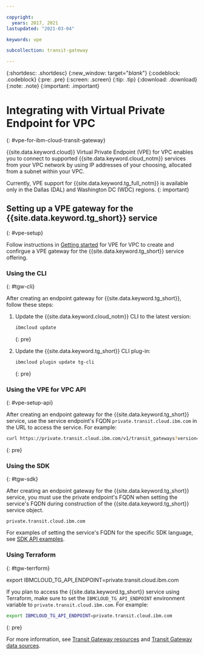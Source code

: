 ```yaml
---

copyright:
  years: 2017, 2021
lastupdated: "2021-03-04"

keywords: vpe

subcollection: transit-gateway

---
```


{:shortdesc: .shortdesc}
{:new_window: target="_blank_"}
{:codeblock: .codeblock}
{:pre: .pre}
{:screen: .screen}
{:tip: .tip}
{:download: .download}
{:note: .note}
{:important: .important}

# Integrating with Virtual Private Endpoint for VPC
{: #vpe-for-ibm-cloud-transit-gateway}

{{site.data.keyword.cloud}} Virtual Private Endpoint (VPE) for VPC enables you to connect to supported {{site.data.keyword.cloud_notm}} services from your VPC network by using IP addresses of your choosing, allocated from a subnet within your VPC.

Currently, VPE support for {{site.data.keyword.tg_full_notm}} is available only in the Dallas (DAL) and Washington DC (WDC) regions.
{: important}

## Setting up a VPE gateway for the {{site.data.keyword.tg_short}} service
{: #vpe-setup}

Follow instructions in [Getting started](/docs/vpc?topic=vpc-about-vpe#vpe-getting-started) for VPE for VPC to create and confirgue a VPE gateway for the {{site.data.keyword.tg_short}} service offering.

### Using the CLI
{: #tgw-cli}

After creating an endpoint gateway for {{site.data.keyword.tg_short}}, follow these steps:

1. Update the {{site.data.keyword.cloud_notm}} CLI to the latest version:

   ```sh
   ibmcloud update
   ```
   {: pre}
1. Update the {{site.data.keyword.tg_short}} CLI plug-in:

   ```sh
   ibmcloud plugin update tg-cli
   ```
   {: pre}

### Using the VPE for VPC API
{: #vpe-setup-api}

After creating an endpoint gateway for the {{site.data.keyword.tg_short}} service, use the service endpoint's FQDN  `private.transit.cloud.ibm.com` in the URL to access the service. For example:

```sh
curl https://private.transit.cloud.ibm.com/v1/transit_gateways?version='2020-03-31' -H "Authorization: Bearer $iam_token"
```
{: pre}

### Using the SDK
{: #tgw-sdk}

After creating an endpoint gateway for the {{site.data.keyword.tg_short}} service, you must use the private endpoint's FQDN when setting the service's FQDN during construction of the {{site.data.keyword.tg_short}} service object.

```
private.transit.cloud.ibm.com
```

For examples of setting the service's FQDN for the specific SDK language, see [SDK API examples](/apidocs/transit-gateway?code=go#api-endpoint).  

### Using Terraform
{: #tgw-terrform}

export IBMCLOUD_TG_API_ENDPOINT=private.transit.cloud.ibm.com

If you plan to access the {{site.data.keyword.tg_short}} service using Terraform, make sure to set the `IBMCLOUD_TG_API_ENDPOINT` environment variable to `private.transit.cloud.ibm.com`. For example:

```sh
export IBMCLOUD_TG_API_ENDPOINT=private.transit.cloud.ibm.com
```
{: pre}

For more information, see [Transit Gateway resources](/docs/ibm-cloud-provider-for-terraform?topic=ibm-cloud-provider-for-terraform-tg-resource) and [Transit Gateway data sources](/docs/ibm-cloud-provider-for-terraform?topic=ibm-cloud-provider-for-terraform-transit-gateway-ds).
